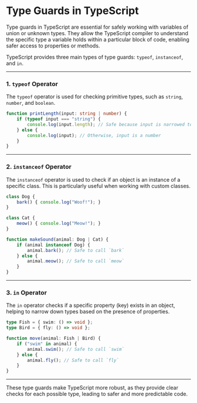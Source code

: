 
# Type Guards in TypeScript

Type guards in TypeScript are essential for safely working with variables of union or unknown types. They allow the TypeScript compiler to understand the specific type a variable holds within a particular block of code, enabling safer access to properties or methods. 

TypeScript provides three main types of type guards: `typeof`, `instanceof`, and `in`.

---

### 1. `typeof` Operator

The `typeof` operator is used for checking primitive types, such as `string`, `number`, and `boolean`.

```typescript
function printLength(input: string | number) {
    if (typeof input === "string") {
        console.log(input.length); // Safe because input is narrowed to a string
    } else {
        console.log(input); // Otherwise, input is a number
    }
}
```

---

### 2. `instanceof` Operator

The `instanceof` operator is used to check if an object is an instance of a specific class. This is particularly useful when working with custom classes.

```typescript
class Dog {
    bark() { console.log("Woof!"); }
}

class Cat {
    meow() { console.log("Meow!"); }
}

function makeSound(animal: Dog | Cat) {
    if (animal instanceof Dog) {
        animal.bark(); // Safe to call `bark`
    } else {
        animal.meow(); // Safe to call `meow`
    }
}
```

---

### 3. `in` Operator

The `in` operator checks if a specific property (key) exists in an object, helping to narrow down types based on the presence of properties.

```typescript
type Fish = { swim: () => void };
type Bird = { fly: () => void };

function move(animal: Fish | Bird) {
    if ("swim" in animal) {
        animal.swim(); // Safe to call `swim`
    } else {
        animal.fly(); // Safe to call `fly`
    }
}
```

---

These type guards make TypeScript more robust, as they provide clear checks for each possible type, leading to safer and more predictable code.